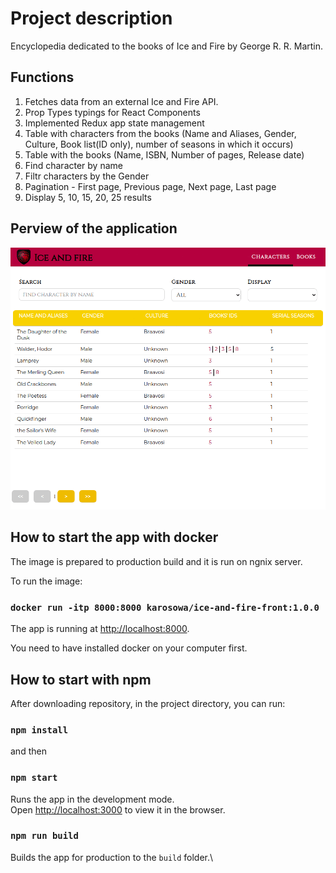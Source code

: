 # Project description

Encyclopedia dedicated to the books of Ice and Fire by George R. R. Martin.

## Functions

1. Fetches data from an external Ice and Fire API.
2. Prop Types typings for React Components
3. Implemented Redux app state management
4. Table with characters from the books (Name and Aliases, Gender, Culture, Book list(ID only), number of seasons in which it occurs)
5. Table with the books (Name, ISBN, Number of pages, Release date)
6. Find character by name
7. Filtr characters by the Gender
8. Pagination - First page, Previous page, Next page, Last page
9. Display 5, 10, 15, 20, 25 results

## Perview of the application

![](./src/assets/iceandfire.gif)

## How to start the app with docker

The image is prepared to production build and it is run on ngnix server.

To run the image:

### `docker run -itp 8000:8000 karosowa/ice-and-fire-front:1.0.0`

The app is running at [http://localhost:8000](http://localhost:8000).

You need to have installed docker on your computer first.

## How to start with npm

After downloading repository, in the project directory, you can run:

### `npm install`

and then

### `npm start`

Runs the app in the development mode.\
Open [http://localhost:3000](http://localhost:3000) to view it in the browser.

### `npm run build`

Builds the app for production to the `build` folder.\
